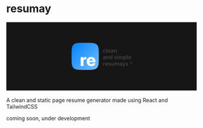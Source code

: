 # resumay

![banner](bin/banner.png)

A clean and static page resume generator made using React and TailwindCSS

coming soon, under development